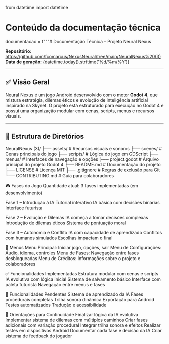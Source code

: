 
from datetime import datetime

# Conteúdo da documentação técnica
documentacao = f"""# Documentação Técnica – Projeto Neural Nexus

**Repositório:** https://github.com/fcomarcus/NexusNeural/tree/main/NeuralNexus%20(3)  
**Data de geração:** {datetime.today().strftime('%d/%m/%Y')}

---

## ✅ Visão Geral

Neural Nexus é um jogo Android desenvolvido com o motor **Godot 4**, que mistura estratégia, dilemas éticos e evolução de inteligência artificial inspirado na Skynet. O projeto está estruturado para execução no Godot 4 e possui uma organização modular com cenas, scripts, menus e recursos visuais.

---

## 📁 Estrutura de Diretórios

NeuralNexus (3)/
├── assets/           # Recursos visuais e sonoros
├── scenes/           # Cenas principais do jogo
├── scripts/          # Lógica do jogo em GDScript
├── menus/            # Interfaces de navegação e opções
├── project.godot     # Arquivo principal do projeto Godot 4
├── README.md         # Documentação do projeto
├── LICENSE           # Licença MIT
├── .gitignore        # Regras de exclusão para Git
└── CONTRIBUTING.md   # Guia para colaboradores

🎮 Fases do Jogo
Quantidade atual: 3 fases implementadas (em desenvolvimento)

Fase 1 – Introdução à IA
Tutorial interativo
IA básica com decisões binárias
Interface futurista

Fase 2 – Evolução e Dilemas
IA começa a tomar decisões complexas
Introdução de dilemas éticos
Sistema de pontuação moral

Fase 3 – Autonomia e Conflito
IA com capacidade de aprendizado
Conflitos com humanos simulados
Escolhas impactam o final

🧭 Menus
Menu Principal: Iniciar jogo, opções, sair
Menu de Configurações: Áudio, idioma, controles
Menu de Fases: Navegação entre fases desbloqueadas
Menu de Créditos: Informações sobre o projeto e colaboradores

✅ Funcionalidades Implementadas
Estrutura modular com cenas e scripts
IA evolutiva com lógica inicial
Sistema de salvamento básico
Interface com paleta futurista
Navegação entre menus e fases

🔧 Funcionalidades Pendentes
Sistema de aprendizado da IA
Fases procedurais completas
Trilha sonora dinâmica
Exportação para Android
Testes automatizados
Tradução e acessibilidade

📌 Orientações para Continuidade
Finalizar lógica da IA evolutiva
Implementar sistema de dilemas com múltiplos caminhos
Criar fases adicionais com variação procedural
Integrar trilha sonora e efeitos
Realizar testes em dispositivos Android
Documentar cada fase e decisão da IA
Criar sistema de feedback do jogador

